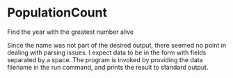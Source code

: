 # PopulationCount
Find the year with the greatest number alive

Since the name was not part of the desired output, there seemed no point
in dealing with parsing issues. I expect data to be in the form
<name> <year of birth> <year of death>
with fields separated by a space. The program is invoked by
providing the data filename in the run command, and prints the result
to standard output.
